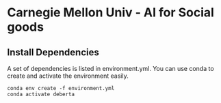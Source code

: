 # Carnegie Mellon Univ - AI for Social goods

## Install Dependencies
A set of dependencies is listed in environment.yml. You can use conda to create and activate the environment easily.

```
conda env create -f environment.yml
conda activate deberta
```
